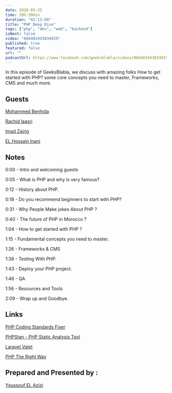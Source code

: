 ```yaml
---
date: 2020-05-25
time: 20h:30min
duration: "02:13:00"
title: "PHP Deep Dive"
tags: ["php", "dev", "web", "backend"]
isNext: false
video: "866401943834929"
published: true
featured: false
url: ""
podcastUrl: https://www.facebook.com/geeksblabla/videos/866401943834929/
---
```


In this episode of GeeksBlabla, we discuss with amazing folks How to get started with PHP? some core concepts you need to master, Frameworks, CMS and much more.

## Guests

[Mohammed Benhida](https://twitter.com/simo_benhida)

[Rachid laasri](https://twitter.com/RashidLaasri)

[Imad Zairig](https://twitter.com/zairigimad)

[EL Hossain Inani](https://twitter.com/InaniT0)

## Notes

0:00 - Intro and welcoming guests

0:05 - What is PHP and why is very famous?

0:12 - History about PHP.

0:18 - Do you recommend beginners to start with PHP?

0:31 - Why People Make jokes About PHP ?

0:40 - The future of PHP in Morocco ?

1:04 - How to get started with PHP ?

1:15 - Fundamental concepts you need to master.

1:26 - Frameworks & CMS

1:38 - Testing With PHP.

1:43 - Deploy your PHP project.

1:46 - QA

1:56 - Resources and Tools

2:09 - Wrap up and Goodbye.

## Links

[PHP Coding Standards Fixer](https://github.com/FriendsOfPHP/PHP-CS-Fixer)

[PHPStan - PHP Static Analysis Tool](https://github.com/phpstan/phpstan)

[Laravel Valet](https://laravel.com/docs/7.x/valet)

[PHP The Right Way](https://phptherightway.com/)

## Prepared and Presented by :

[Youssouf EL Azizi](https://elazizi.com/)
